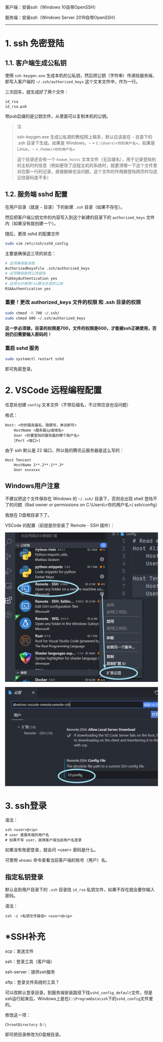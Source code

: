 客户端：安装ssh（Windows 10自带OpenSSH）

服务端：安装ssh（Windows Server 2019自带OpenSSH）

---

# 1. ssh 免密登陆

## 1.1. 客户端生成公私钥

使用 `ssh-keygen.exe` 生成本机的公私钥，然后把公钥（字符串）传递给服务端，即写入客户端的 `~/.ssh/authorized_keys` 这个文本文件中，作为一行。

三次回车，就生成好了两个文件：

```
id_rsa
id_rsa.pub
```

带pub后缀的是公钥文件，从里面可以复制本机的公钥。

> 注
>
> ssh-keygen.exe 生成公私钥的教程网上贼多，默认应该是在 `~` 目录下的 .ssh 目录下生成。如果是 Windows，`~` = `C:\Users\<你的用户名>`，如果是 Linux，`~` = `/home/<你的用户名>`
>
> 这个目录还会有一个 `known_hosts` 文本文件（无后缀名），用于记录登陆别的主机时的信息（例如更改了远程主机的系统时，就要清理一下这个文件里对应那一行的记录，直接删掉也没问题，这个文件的作用跟登陆网页时勾选记住密码差不多）

## 1.2. 服务端 sshd 配置

在用户目录（就是 `~` 目录）下的新建 `.ssh` 目录（如果不存在）。

然后把客户端公钥文件的内容写入到这个新建的目录下的 `authorized_keys` 文件内（如果没有就创建一个）。

随后，更改 sshd 的配置文件

``` BASH
sudo vim /etc/ssh/sshd_config
```

主要是确保这三项的状态：

```bash
# 这项确保能读取
AuthorizedKeysFile .ssh/authorized_keys
# 这项确保能用公钥登陆
PubkeyAuthentication yes
# 这项允许使用rsa算法生成的公钥
RSAAuthentication yes
```

### 重要！更改 authorized_keys 文件的权限 和 .ssh 目录的权限

``` BASH
sudo chmod -R 700 ~/.ssh/
sudo chmod 600 ~/.ssh/authorized_keys
```

**这一步必须做，目录的权限是700，文件的权限是600，才能被ssh正确使用，否则仍旧需要输入密码的！**

### 重启 sshd 服务

``` BASH
sudo systemctl restart sshd
```

即可免密登录。

# 2. VSCode 远程编程配置

任意处创建 `config` 文本文件（不带后缀名，不过带应该也没问题）

格式：

``` 
Host: <你的服务器名，随便写，单词即可>
    HostName <服务器ip或域名>
    User <你要登陆的服务器的哪个账户名>
    [Port <端口>]
```

由于 ssh 默认是 22 端口，所以我的腾讯云服务器是这么写的：

``` 
Host Tencent
    HostName 1**.2**.1**.3*
    User xxxxxxx
```

## Windows用户注意

不建议把这个文件保存在 Windows 的 `~/.ssh/` 目录下，否则会出现 shell 登陆不了的问题（Bad owner or permissions on C:\\Users\\<你的用户名>/.ssh/config）

我放在 D盘根目录下了。

VSCode 的配置（前提是你安装了 Remote - SSH 插件）：

![image-20201117221206316](attachments/image-20201117221206316.png)

![image-20201117221231069](attachments/image-20201117221231069.png)

# 3. ssh登录

语法：

``` 
ssh <user>@<ip>
# user 是服务端的用户名
# 如果不写 user，就用客户端当前用户名登录
```

如果没有免密登录，就会问 <user\> 密码是什么。

可使用 `whoami` 命令查看当前客户端的账号（用户）名。

## 指定私钥登录

默认会到用户目录下的 `.ssh` 目录找 `id_rsa` 私钥文件，如果不存在就会要你输入密码。

语法：

```
ssh -i <私钥文件路径> <user>@<ip> 
```



# *SSH补充

scp：发送文件

ssh：登录工具（客户端）

ssh-server：提供ssh服务

sftp：登录文件系统的工具？



可以改默认登录目录，到服务端安装路径下找`sshd_config_default`文件，但是ssh运行起来后，Windows上是在`C:\ProgramData\ssh`下的`sshd_config`文件里的。

修改这一项：

``` config
ChrootDirectory D:\
```

即可把目录修改为D盘根目录。